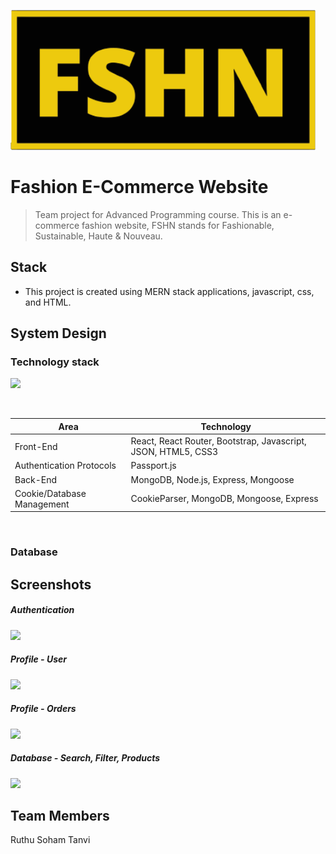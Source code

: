 ![](readme-md/logo.png)



# Fashion E-Commerce Website

> Team project for Advanced Programming course. This is an e-commerce fashion website, FSHN stands for Fashionable, Sustainable, Haute & Nouveau. 

## Stack

* This project is created using MERN stack applications, javascript, css, and HTML.

## System Design

### Technology stack

![](readme-src/2.png)

<br/>
<table>
<thead>
<tr>
<th>Area</th>
<th>Technology</th>
</tr>
</thead>
<tbody>
	<tr>
		<td>Front-End</td>
		<td>React, React Router, Bootstrap, Javascript, JSON, HTML5, CSS3</td>
	</tr>
	<tr>
		<td>Authentication Protocols</td>
		<td>Passport.js</td>
	</tr>
	<tr>
		<td>Back-End</td>
		<td>MongoDB, Node.js, Express, Mongoose</td>
	</tr>
	<tr>
		<td>Cookie/Database Management</td>
		<td>CookieParser, MongoDB, Mongoose, Express</td>
	</tr>
</tbody>
</table>
<br/>

### Database


## Screenshots

##### Authentication

![](readme-src/login.png)

##### Profile - User

![](readme-src/profile.png)

##### Profile - Orders

![](readme-src/orders.png)

##### Database - Search, Filter, Products

![](readme-src/search,filter,database.png
)

## Team Members
Ruthu Soham Tanvi
